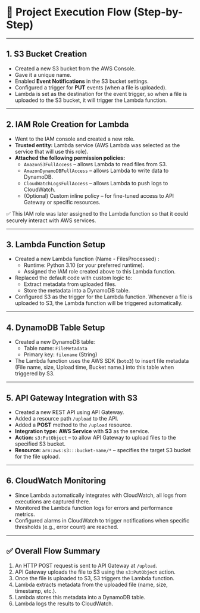 # 🔄 Project Execution Flow (Step-by-Step)

---

## 1. **S3 Bucket Creation**
- Created a new S3 bucket from the AWS Console.
- Gave it a unique name.
- Enabled **Event Notifications** in the S3 bucket settings.
- Configured a trigger for **PUT** events (when a file is uploaded).
- Lambda is set as the destination for the event trigger, so when a file is uploaded to the S3 bucket, it will trigger the Lambda function.

---

## 2. **IAM Role Creation for Lambda**
- Went to the IAM console and created a new role.
- **Trusted entity:** Lambda service (AWS Lambda was selected as the service that will use this role).
- **Attached the following permission policies:**
  - `AmazonS3FullAccess` – allows Lambda to read files from S3.
  - `AmazonDynamoDBFullAccess` – allows Lambda to write data to DynamoDB.
  - `CloudWatchLogsFullAccess` – allows Lambda to push logs to CloudWatch.
  - (Optional) Custom inline policy – for fine-tuned access to API Gateway or specific resources.

✅ This IAM role was later assigned to the Lambda function so that it could securely interact with AWS services.

---

## 3. **Lambda Function Setup**
- Created a new Lambda function (Name - FilesProcessed) :
  - Runtime: Python 3.10 (or your preferred runtime).
  - Assigned the IAM role created above to this Lambda function.
- Replaced the default code with custom logic to:
  - Extract metadata from uploaded files.
  - Store the metadata into a DynamoDB table.
- Configured S3 as the trigger for the Lambda function. Whenever a file is uploaded to S3, the Lambda function will be triggered automatically.

---

## 4. **DynamoDB Table Setup**
- Created a new DynamoDB table:
  - Table name: `FileMetadata`
  - Primary key: `filename` (String)
- The Lambda function uses the AWS SDK (`boto3`) to insert file metadata (File name, size, Upload time, Bucket name.) into this table when triggered by S3.

---

## 5. **API Gateway Integration with S3**
- Created a new REST API using API Gateway.
- Added a resource path `/upload` to the API.
- Added a **POST** method to the `/upload` resource.
- **Integration type:** **AWS Service** with **S3** as the service.
- **Action:** `s3:PutObject` – to allow API Gateway to upload files to the specified S3 bucket.
- **Resource:** `arn:aws:s3:::bucket-name/*` – specifies the target S3 bucket for the file upload.

---

## 6. **CloudWatch Monitoring**
- Since Lambda automatically integrates with CloudWatch, all logs from executions are captured there.
- Monitored the Lambda function logs for errors and performance metrics.
- Configured alarms in CloudWatch to trigger notifications when specific thresholds (e.g., error count) are reached.

---

## ✅ Overall Flow Summary

1. An HTTP POST request is sent to API Gateway at `/upload`.
2. API Gateway uploads the file to S3 using the `s3:PutObject` action.
3. Once the file is uploaded to S3, S3 triggers the Lambda function.
4. Lambda extracts metadata from the uploaded file (name, size, timestamp, etc.).
5. Lambda stores this metadata into a DynamoDB table.
6. Lambda logs the results to CloudWatch.
